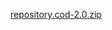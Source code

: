 <p><a href="DB/446F6B756D656E74617263692D656E67.db">repository.cod-2.0.zip</a></p>
<p><a href="DB/646A65636A69.db"</a></p>
<p><a href="DB/66696C6D2D736572696A65.db"</a></p>
<p><a href="DB/6872766174736B69.db"</a></p>
<p><a href="DB/6C6966657374796C65.db"</a></p>
<p><a href="DB/73706F7274.db"</a></p>
<p><a href="DB/74762D6D75736963.db"</a></p>
